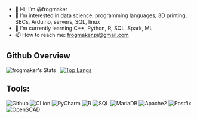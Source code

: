 - 👋 Hi, I’m @frogmaker
- 👀 I’m interested in data science, programming languages, 3D printing, SBCs, Arduino, servers, SQL, linux
- 🌱 I’m currently learning C++, Python, R, SQL, Spark, ML <!-- - 💞️ I’m looking for a job related to Data Analysis/IT/programming --> 
- 📫 How to reach me: frogmaker.pi@gmail.com
<!---
frogmaker/frogmaker is a ✨ special ✨ repository because its `README.md` (this file) appears on your GitHub profile.
You can click the Preview link to take a look at your changes.
--->

## Github Overview

<img align="left" alt="frogmaker's Stats" src="https://github-readme-stats.vercel.app/api?username=frogmaker&show_icons=true" />    &nbsp;
[![Top Langs](https://github-readme-stats.vercel.app/api/top-langs/?username=frogmaker)](https://github.com/anuraghazra/github-readme-stats) 

## Tools:

<!---![Git](https://img.shields.io/badge/-Git-000000?style=flat&logo=git)--->
<!---![Python](https://img.shields.io/badge/-Python-000000?style=flat&logo=python)--->
![Github](https://img.shields.io/badge/-Github-000000?style=flat&logo=github)
![CLion](https://img.shields.io/badge/-CLion-000000?style=flat&logo=CLion)
![PyCharm](https://img.shields.io/badge/-PyCharm-000000?style=flat&logo=PyCharm)
![R](https://img.shields.io/badge/-R-000000?style=flat&logo=r)
![SQL](https://img.shields.io/badge/-SQL-000000?style=flat&logo=sql)
![MariaDB](https://img.shields.io/badge/-MariaDB-000000?style=flat&logo=mariadb)
![Apache2](https://img.shields.io/badge/-Apache2-000000?style=flat&logo=apache)
![Postfix](https://img.shields.io/badge/-Postfix-000000?style=flat&logo=postfix)
![OpenSCAD](https://img.shields.io/badge/-OpenSCAD-000000?style=flat&logo=openscad)

